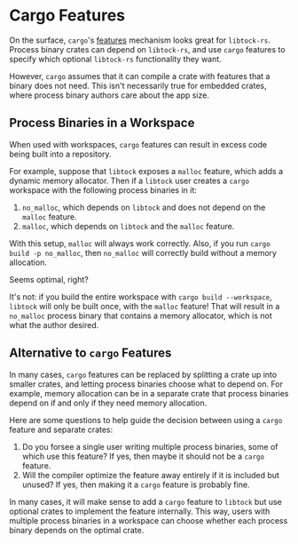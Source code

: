 Cargo Features
==============

On the surface, `cargo`'s
[features](https://doc.rust-lang.org/cargo/reference/features.html) mechanism
looks great for `libtock-rs`. Process binary crates can depend on `libtock-rs`,
and use `cargo` features to specify which optional `libtock-rs` functionality
they want.

However, `cargo` assumes that it can compile a crate with features that a binary
does not need. This isn't necessarily true for embedded crates, where process
binary authors care about the app size.

## Process Binaries in a Workspace

When used with workspaces, `cargo` features can result in excess code being
built into a repository.

For example, suppose that `libtock` exposes a `malloc` feature, which adds a
dynamic memory allocator. Then if a `libtock` user creates a `cargo` workspace
with the following process binaries in it:

1. `no_malloc`, which depends on `libtock` and does not depend on the `malloc`
   feature.
2. `malloc`, which depends on `libtock` and the `malloc` feature.

With this setup, `malloc` will always work correctly. Also, if you run `cargo
build -p no_malloc`, then `no_malloc` will correctly build without a memory
allocation.

Seems optimal, right?

It's not: if you build the entire workspace with `cargo build --workspace`,
`libtock` will only be built once, with the `malloc` feature! That will result
in a `no_malloc` process binary that contains a memory allocator, which is not
what the author desired.

## Alternative to `cargo` Features

In many cases, `cargo` features can be replaced by splitting a crate up into
smaller crates, and letting process binaries choose what to depend on. For
example, memory allocation can be in a separate crate that process binaries
depend on if and only if they need memory allocation.

Here are some questions to help guide the decision between using a `cargo`
feature and separate crates:

1. Do you forsee a single user writing multiple process binaries, some of which
   use this feature? If yes, then maybe it should not be a `cargo` feature.
2. Will the compiler optimize the feature away entirely if it is included but
   unused? If yes, then making it a `cargo` feature is probably fine.

In many cases, it will make sense to add a `cargo` feature to `libtock` but use
optional crates to implement the feature internally. This way, users with
multiple process binaries in a workspace can choose whether each process binary
depends on the optimal crate.
